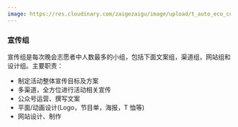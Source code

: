 ```yaml
---
image: https://res.cloudinary.com/zaigezaigu/image/upload/t_auto_eco_compression/v1670296937/zgzg-io-website/%E6%88%90%E4%B8%BA%E5%BF%97%E6%84%BF%E8%80%85/%E5%BE%AE%E4%BF%A1%E5%9B%BE%E7%89%87_20221030224013_odxkly.jpg
---
```


### 宣传组

宣传组是每次晚会志愿者中人数最多的小组，包括下面文案组，渠道组，网站组和设计组。主要职责：

- 制定活动整体宣传目标及方案
- 多渠道，全方位进行活动相关宣传
- 公众号运营、撰写文案
- 平面/动画设计(Logo，节目单，海报，T 恤等)
- 网站设计、制作
